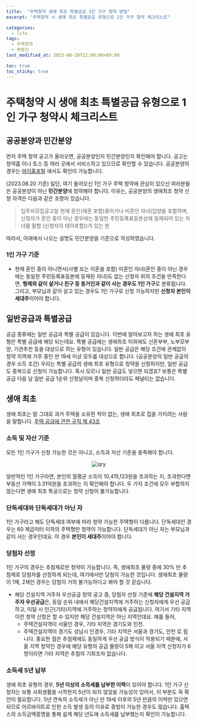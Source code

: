 ```yaml
---
title:  "주택청약 생애 최초 특별공급 1인 가구 청약 방법"
excerpt: "주택청약 시 생애 최초 특별공급 유형으로 1인 가구 청약 체크리스트"

categories:
  - life
tags:
  - 주택청약
  - 부동산
last_modified_at: 2023-08-20T12:00:00+09:00

toc: true
toc_sticky: true
---
```

# 주택청약 시 생애 최초 특별공급 유형으로 1인 가구 청약시 체크리스트

## 공공분양과 민간분양
먼저 주택 청약 공고가 올라오면, 공공분양인지 민간분양인지 확인해야 합니다. 공고는 청약홈 이나 토스 등 여러 곳에서 서비스하고 있으므로 확인할 수 있습니다. 공공분양의 경우는 [마이홈포털](https://www.myhome.go.kr/hws/portal/sch/selectLttotHouseView.do) 에서도 확인이 가능합니다.

(2023.08.20 기준)
일단, 여기 들어오신 1인 가구 주택 청약에 관심이 있으신 여러분들은 공공분양이 아닌 **민간분양**에 청약해야 합니다. 이유는, 공공분양의 생애최초 청약 신청 자격은 다음과 같은 조항이 있습니다.
> 입주자모집공고일 현재 혼인(재혼 포함)중이거나 미혼인 자녀(입양을 포함하며, 신청자가 혼인 중이 아닌 경우에는 동일한 주민등록표등본상에 등재되어 있는 자녀를 말함 (신청자의 태아포함))가 있는 분

따라서, 아래에서 나오는 설명도 민간분양을 기준으로 작성하였습니다.

### 1인 가구 기준 
- 현재 혼인 중이 아니면서(사별 또는 이혼을 포함) 미혼인 자녀(혼인 중이 아닌 경우에는 동일한 주민등록표등본에 등재된 자녀)도 없는 신청자
위의 조건을 만족한다면, **형제와 같이 살거나 친구 등 동거인과 같이 사는 경우도 1인 가구**로 분류됩니다. 그리고, 부모님과 같이 살고 있는 경우도 1인 가구로 신청 가능하지만 **신청자 본인이 세대주**이어야 합니다.

## 일반공급과 특별공급
공급 종류에는 일반 공급과 특별 공급이 있습니다. 이번에 알아보고자 하는 생애 최초 유형은 특별 공급에 해당 되는데요. 특별 공급에는 생애최초 이외에도 신혼부부, 노부모부양, 기관추천 등을 대상으로 하는 유형이 있습니다. 일반 공급은 해당 조건에 관계없이 청약 지역에 거주 중인 만 19세 이상 모두를 대상으로 합니다. (공공분양의 일반 공급의 경우 소득 조건)
우리는 특별 공급의 생애 최초 유형으로 청약을 신청하지만, 일반 공급도 중복으로 신청이 가능합니다. 혹시 모르니 일반 공급도 넣으면 되겠죠? 보통은 특별 공급 다음 날 일반 공급 1순위 신청날이며 중복 신청하더라도 페널티는 없습니다.

## 생애 최초
생애 최초는 말 그대로 과거 주택을 소유한 적이 없는, 생애 최초로 집을 가지려는 사람을 말합니다. [주택 공급에 관한 규칙 제 43조](https://www.law.go.kr/LSW/LsiJoLinkP.do?lsNm=%EC%A3%BC%ED%83%9D%EA%B3%B5%EA%B8%89%EC%97%90+%EA%B4%80%ED%95%9C+%EA%B7%9C%EC%B9%99&paras=1&docType=JO&languageType=KO&joNo=004300000#)

### 소득 및 자산 기준
모든 1인 가구가 신청 가능한 것은 아니고, 소득과 자산 기준을 충족해야 합니다.

<p  align="center">
<img src="{{ site.url }}{{ site.baseurl }}/assets/img/2023-08-20.png" alt="qry" >
</p>

일반적인 1인 가구라면, 본인의 월평균 소득이 10,415,123원을 초과하는 지, 초과한다면 부동산 가액이 3.31억원을 초과하는 지 확인해야 합니다. 두 가지 조건에 모두 부합하지 않는다면 생애 최초 특공으로는 청약 신청이 불가능합니다.

### 단독세대와 단독세대가 아닌 자
1인 가구라고 해도 단독세대 여부에 따라 청약 가능한 주택형이 다릅니다. 단독세대인 경우는 60 제곱미터 이하의 주택형만 청약이 가능합니다. 단독세대가 아닌 자는 부모님과 같이 사는 경우인데요. 이 경우 **본인이 세대주**이어야 합니다.

### 당첨자 선정
1인 가구의 경우는 추첨제로만 청약이 가능합니다. 즉, 생애최초 물량 중에 30% 만 추첨제로 당첨자를 선정하게 되는데, 여기에서만 당첨이 가능한 것입니다. 생애최초 물량이 1채, 2채인 경우는 당첨이 거의 불가능하다고 봐야 할 것 같습니다. 

- 해당 건설지역 거주자 우선공급
청약 공고 중, 당첨자 선정 기준에 **해당 건설지역 거주자 우선공급**은, 동일 순위 내에서 해당건설지역에 거주하는 신청자에게 우선 공급 하고, 미달 시 인근(기타)지역에 거주하는 청약자에게 공급됩니다. 여기서 기타 지역이란 청약 신청은 할 수 있지만 해당 건설지역은 아닌 지역인데요. 
예를 들어,
  - 주택건설지역이 서울인 경우, 기타 지역은 경기도와 인천.
  - 주택건설지역이 경기도 성남시 인경우, 기타 지역은 서울과 경기도, 인천
로 됩니다. 중요한 점은 추첨제에도 동일하게 우선 공급 방식이 적용되기 때문에, 서울 지역 청약인 경우에 해당 유형의 공급 물량이 5채 이고 서울 지역 신청자가 6명이라면 기타 지역은 추첨의 기회조차 없습니다.

### 소득세 5년 납부
생애 최초 유형의 경우, **5년 이상의 소득세를 납부한 이력**이 있어야 합니다. 1인 가구 신청자는 보통 사회생활을 시작한지 5년이 되지 않았을 가능성이 있어서, 이 부분도 꼭 확인이 필요합니다. 5년 연속의 소득세가 아닌 만 19세 이후의 5년 만큼의 이력만 있으면 되므로 아르바이트로 인한 소득 발생 등의 이유로 증빙이 가능한 경우도 많습니다.
홈택스의 소득금액증명을 통해 쉽게 해당 년도에 소득세를 납부했는지 확인이 가능합니다.